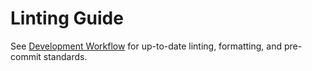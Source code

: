 <!--
ARCHIVED: Linting and formatting guidelines are now maintained in docs/02_developer_guide/01_development_workflow.md.
-->

# Linting Guide

See [Development Workflow](docs/02_developer_guide/01_development_workflow.md) for up-to-date linting, formatting, and pre-commit standards.
